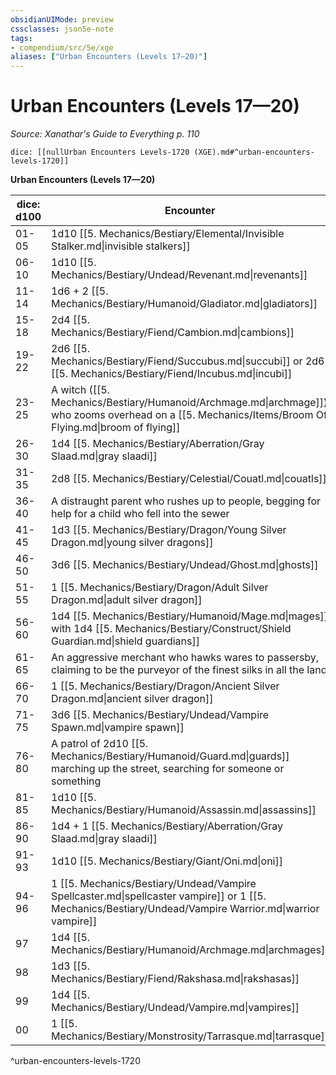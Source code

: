```yaml
---
obsidianUIMode: preview
cssclasses: json5e-note
tags:
- compendium/src/5e/xge
aliases: ["Urban Encounters (Levels 17—20)"]
---
```

# Urban Encounters (Levels 17—20)
*Source: Xanathar's Guide to Everything p. 110* 

`dice: [[nullUrban Encounters Levels-1720 (XGE).md#^urban-encounters-levels-1720]]`

**Urban Encounters (Levels 17—20)**

| dice: d100 | Encounter |
|------------|-----------|
| 01-05 | 1d10 [[5. Mechanics/Bestiary/Elemental/Invisible Stalker.md\|invisible stalkers]] |
| 06-10 | 1d10 [[5. Mechanics/Bestiary/Undead/Revenant.md\|revenants]] |
| 11-14 | 1d6 + 2 [[5. Mechanics/Bestiary/Humanoid/Gladiator.md\|gladiators]] |
| 15-18 | 2d4 [[5. Mechanics/Bestiary/Fiend/Cambion.md\|cambions]] |
| 19-22 | 2d6 [[5. Mechanics/Bestiary/Fiend/Succubus.md\|succubi]] or 2d6 [[5. Mechanics/Bestiary/Fiend/Incubus.md\|incubi]] |
| 23-25 | A witch ([[5. Mechanics/Bestiary/Humanoid/Archmage.md\|archmage]]) who zooms overhead on a [[5. Mechanics/Items/Broom Of Flying.md\|broom of flying]] |
| 26-30 | 1d4 [[5. Mechanics/Bestiary/Aberration/Gray Slaad.md\|gray slaadi]] |
| 31-35 | 2d8 [[5. Mechanics/Bestiary/Celestial/Couatl.md\|couatls]] |
| 36-40 | A distraught parent who rushes up to people, begging for help for a child who fell into the sewer |
| 41-45 | 1d3 [[5. Mechanics/Bestiary/Dragon/Young Silver Dragon.md\|young silver dragons]] |
| 46-50 | 3d6 [[5. Mechanics/Bestiary/Undead/Ghost.md\|ghosts]] |
| 51-55 | 1 [[5. Mechanics/Bestiary/Dragon/Adult Silver Dragon.md\|adult silver dragon]] |
| 56-60 | 1d4 [[5. Mechanics/Bestiary/Humanoid/Mage.md\|mages]] with 1d4 [[5. Mechanics/Bestiary/Construct/Shield Guardian.md\|shield guardians]] |
| 61-65 | An aggressive merchant who hawks wares to passersby, claiming to be the purveyor of the finest silks in all the land |
| 66-70 | 1 [[5. Mechanics/Bestiary/Dragon/Ancient Silver Dragon.md\|ancient silver dragon]] |
| 71-75 | 3d6 [[5. Mechanics/Bestiary/Undead/Vampire Spawn.md\|vampire spawn]] |
| 76-80 | A patrol of 2d10 [[5. Mechanics/Bestiary/Humanoid/Guard.md\|guards]] marching up the street, searching for someone or something |
| 81-85 | 1d10 [[5. Mechanics/Bestiary/Humanoid/Assassin.md\|assassins]] |
| 86-90 | 1d4 + 1 [[5. Mechanics/Bestiary/Aberration/Gray Slaad.md\|gray slaadi]] |
| 91-93 | 1d10 [[5. Mechanics/Bestiary/Giant/Oni.md\|oni]] |
| 94-96 | 1 [[5. Mechanics/Bestiary/Undead/Vampire Spellcaster.md\|spellcaster vampire]] or 1 [[5. Mechanics/Bestiary/Undead/Vampire Warrior.md\|warrior vampire]] |
| 97 | 1d4 [[5. Mechanics/Bestiary/Humanoid/Archmage.md\|archmages]] |
| 98 | 1d3 [[5. Mechanics/Bestiary/Fiend/Rakshasa.md\|rakshasas]] |
| 99 | 1d4 [[5. Mechanics/Bestiary/Undead/Vampire.md\|vampires]] |
| 00 | 1 [[5. Mechanics/Bestiary/Monstrosity/Tarrasque.md\|tarrasque]] |
^urban-encounters-levels-1720